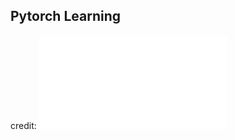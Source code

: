 ## Pytorch Learning
credit: <iframe src="//player.bilibili.com/player.html?isOutside=true&aid=74281036&bvid=BV1hE411t7RN&cid=142371294&p=9" scrolling="no" border="0" frameborder="no" framespacing="0" allowfullscreen="true"></iframe>
